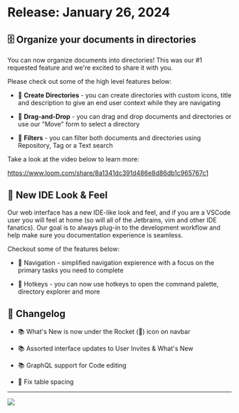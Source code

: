 <!--@@joggrdoc@@-->
<!-- @joggr:version(v1):end -->
<!-- @joggr:warning:start -->
<!-- 
  _   _   _    __        __     _      ____    _   _   ___   _   _    ____     _   _   _ 
 | | | | | |   \ \      / /    / \    |  _ \  | \ | | |_ _| | \ | |  / ___|   | | | | | |
 | | | | | |    \ \ /\ / /    / _ \   | |_) | |  \| |  | |  |  \| | | |  _    | | | | | |
 |_| |_| |_|     \ V  V /    / ___ \  |  _ <  | |\  |  | |  | |\  | | |_| |   |_| |_| |_|
 (_) (_) (_)      \_/\_/    /_/   \_\ |_| \_\ |_| \_| |___| |_| \_|  \____|   (_) (_) (_)
                                                              
This document is managed by Joggr. Editing this document could break Joggr's core features, i.e. our 
ability to auto-maintain this document. Please use the Joggr editor to edit this document 
(link at bottom of the page).
-->
<!-- @joggr:warning:end -->
# Release: January 26, 2024

## 🗄 Organize your documents in directories

You can now organize documents into directories! This was our #1 requested feature and we're excited to share it with you.

Please check out some of the high level features below:

* 🌟 **Create Directories** - you can create directories with custom icons, title and description to give an end user context while they are navigating

* 🌟 **Drag-and-Drop** - you can drag and drop documents and directories or use our "Move" form to select a directory

* 🌟 **Filters** - you can filter both documents and directories using Repository, Tag or a Text search

Take a look at the video below to learn more:

<https://www.loom.com/share/8a1341dc391d486e8d86db1c965767c1>

## 🚀 New IDE Look & Feel

Our web interface has a new IDE-like look and feel, and if you are a VSCode user you will feel at home (so will all of the Jetbrains, vim and other IDE fanatics). Our goal is to always plug-in to the development workflow and help make sure you documentation experience is seamless.

Checkout some of the features below:

* 🌟 Navigation - simplified navigation expierence with a focus on the primary tasks you need to complete

* 🌟 Hotkeys - you can now use hotkeys to open the command palette, directory explorer and more

## 📒 Changelog

* 📚 What's New is now under the Rocket (🚀) icon on navbar

* 📚 Assorted interface updates to User Invites & What's New

* 📚 GraphQL support for Code editing

* 🐛 Fix table spacing

<!-- @joggr:editLink(c1c548d3-17e9-48d4-8368-5499b2a1299f):start -->
---
<a href="https://app.joggr.io/app/documents/c1c548d3-17e9-48d4-8368-5499b2a1299f/edit" alt="Edit doc on Joggr">
  <img src="https://storage.googleapis.com/joggr-public-assets/github/badges/edit-document-badge.svg" />
</a>
<!-- @joggr:editLink(c1c548d3-17e9-48d4-8368-5499b2a1299f):end -->